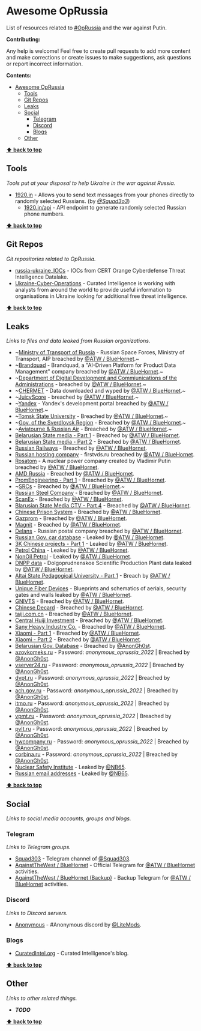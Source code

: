 # Awesome OpRussia

List of resources related to [#OpRussia](https://twitter.com/hashtag/OpRussia) and the war against Putin.

**Contributing:**

Any help is welcome! Feel free to create pull requests to add more content and make corrections or create issues to make suggestions, ask questions or report incorrect information.

**Contents:**

- [Awesome OpRussia](#awesome-oprussia)
  - [Tools](#tools)
  - [Git Repos](#git-repos)
  - [Leaks](#leaks)
  - [Social](#social)
    - [Telegram](#telegram)
    - [Discord](#discord)
    - [Blogs](#blogs)
  - [Other](#other)

**[⬆ back to top](#awesome-oprussia)**

## Tools

_Tools put at your disposal to help Ukraine in the war against Russia._

- [1920.in](http://1920.in) - Allows you to send text messages from your phones directly to randomly selected Russians. (by [_@Squad3o3_](https://twitter.com/squad3o3))
  - [1920.in/api](http://1920.in/api) - API endpoint to generate randomly selected Russian phone numbers.

**[⬆ back to top](#awesome-oprussia)**

## Git Repos

_Git repositories related to OpRussia._

- [russia-ukraine_IOCs](https://github.com/Orange-Cyberdefense/russia-ukraine_IOCs) - IOCs from CERT Orange Cyberdefense Threat Intelligence Datalake.
- [Ukraine-Cyber-Operations](https://github.com/curated-intel/Ukraine-Cyber-Operations) - Curated Intelligence is working with analysts from around the world to provide useful information to organisations in Ukraine looking for additional free threat intelligence.

**[⬆ back to top](#awesome-oprussia)**

## Leaks

_Links to files and data leaked from Russian organizations._

- ~[Ministry of Transport of Russia](https://cloud.cynthiaai.de/s/9mMWNCj64Z5wE6A) - Russian Space Forces, Ministry of Transport, AIP breached by [@ATW / BlueHornet][@ATW].~
- ~[Brandquad](https://cloud.cynthiaai.de/s/m2MTZqMSjd7sjwN) - Brandquad, a "AI-Driven Platform for Product Data Management" company breached by [@ATW / BlueHornet][@ATW].~
- ~[Department of Digital Development and Commiunications of the Administrations](https://cloud.cynthiaai.de/s/8osnSpdHPRnHkDY) - breached by [@ATW / BlueHornet][@ATW].~
- ~[CHERMET](https://chermet29.ru/) - Data downloaded and wyped by [@ATW / BlueHornet][@ATW].~
- ~[JuicyScore](https://cloud.cynthiaai.de/s/9tJZ5mpgFoXpWXy) - breached by [@ATW / BlueHornet][@ATW].~
- ~[Yandex](https://cloud.cynthiaai.de/s/j4p52XxgM7mZQJb) - Yandex's development portal breached by [@ATW / BlueHornet][@ATW].~
- ~[Tomsk State University](https://cloud.cynthiaai.de/s/2smc3Jd5kctRFAj) - Breached by [@ATW / BlueHornet][@ATW].~
- ~[Gov. of the Sverdlovsk Region](https://cloud.cynthiaai.de/s/Bqzesza4d8wP89s) - Breached by [@ATW / BlueHornet][@ATW].~
- ~[Aviatourne & Russian Air](https://cloud.cynthiaai.de/s/mQCzHidRRPAZNsZ) - Breached by [@ATW / BlueHornet][@ATW].~
- [Belarusian State media - Part 1](https://ipfs.io/ipfs/QmUugLh792jpwrtasWAmhXqyjjajGkw6YdqVfpDPTfu7ok) - Breached by [@ATW / BlueHornet][@ATW].
- [Belarusian State media - Part 2](https://anonfiles.com/feD1X2Kfx7/Part_2_-_State_media_7z) - Breached by [@ATW / BlueHornet][@ATW].
- [Russian Railways](https://anonfiles.com/7fQ8Z7K0x9/Russian_Rail_7z) - Breached by [@ATW / BlueHornet][@ATW].
- [Russian hosting company](https://anonfiles.com/n6P6b1Lax5/Russian_hosting_company_7z) - firstvds.ru breached by [@ATW / BlueHornet][@ATW].
- [Rosatom](https://anonfiles.com/VaX9b9Lexc/Russian_Power_Vlad_7z) - A nuclear power company created by Vladimir Putin breached by [@ATW / BlueHornet][@ATW].
- [AMD Russia](https://anonfiles.com/b8WeFbL2xb/AMD_7z) - Breached by [@ATW / BlueHornet][@ATW].
- [PromEngineering - Part 1](https://anonfiles.com/P9W1F7L6x5/PromEngineering_p1_7z) - Breached by [@ATW / BlueHornet][@ATW].
- ~[SRCs](https://cloud.cynthiaai.de/s/Xjx3fbEWA7SALXK) - Breached by [@ATW / BlueHornet][@ATW].~
- [Russian Steel Company](https://anonfiles.com/z1X3FeL2x6/steel_last_7z) - Breached by [@ATW / BlueHornet][@ATW].
- [ScanEx](https://anonfiles.com/V8eeGdL6xc/Scanex_._ru_7z) - Breached by [@ATW / BlueHornet][@ATW].
- [Blarusian State Media CTV - Part 4](https://anonfiles.com/Z9j5G9L9x5/Part_4_-_state_media_7z) - Breached by [@ATW / BlueHornet][@ATW].
- [Chinese Prison System](https://anonfiles.com/v310T2L4x3/Chinese_Prison_System_7z) - Breached by [@ATW / BlueHornet][@ATW].
- [Gazprom](https://anonfiles.com/F7ddVdL6x7/Gazprom_7z) - Breached by [@ATW / BlueHornet][@ATW].
- [Magnit](https://anonfiles.com/N3d1V1Lax2/magnit.ru_zip) - Breached by [@ATW / BlueHornet][@ATW].
- [Delans](https://anonfiles.com/554bV1Lbx5/Delans_zip) - Russian postal company breached by [@ATW / BlueHornet][@ATW].
- [Russian Gov. car database](https://ufile.io/tyh20vaf) - Leaked by [@ATW / BlueHornet][@ATW].
- [3K Chinese projects - Part 1](https://anonfiles.com/b3WaY9L7x5/cnsrcs_zip) - Leaked by [@ATW / BlueHornet][@ATW].
- [Petrol China](https://anonfiles.com/T5q7ZeLcx8/PetroChina-master_zip) - Leaked by [@ATW / BlueHornet][@ATW].
- [NonOil Petrol](https://anonfiles.com/n1s0ZdLdxa/NonOilReport-master_zip) - Leaked by [@ATW / BlueHornet][@ATW].
- [DNPP data](https://anonfiles.com/hbT2aeM2xf/DNPP_Part_1_7z) - Dolgoprudnenskoe Scientific Production Plant data leaked by [@ATW / BlueHornet][@ATW].
- [Altai State Pedagogical University - Part 1](https://anonfiles.com/ndT4h4Mfxb/Federal_State_Budgetary_Educational_Institution_of_Higher_Education_Altai_State_Pedagogical_University_of_the_Russian_Federation_-_Open_7z) - Breach by [@ATW / BlueHornet][@ATW].
- [Unique Fiber Devices](https://anonfiles.com/fb67j8M2xe/Unique_Fiber_Devices_7z) - Blueprints and schematics of aerials, security gates and walls leaked by [@ATW / BlueHornet][@ATW].
- [GNIVTS](https://anonfiles.com/P0x7n9Mdx0/gnivc_zip) - Breached by [@ATW / BlueHornet][@ATW].
- [Chinese Decard](https://anonfiles.com/P425n2M0xc/decard_zip) - Breached by [@ATW / BlueHornet][@ATW].
- [taiji.com.cn](https://anonfiles.com/ZdFdn5Mex4/TJ_zip) - Breached by [@ATW / BlueHornet][@ATW].
- [Central Huiji Investment](https://anonfiles.com/rbM6n7Mfxf/bank_zip) - Breached by [@ATW / BlueHornet][@ATW].
- [Sany Heavy Industry Co.](https://anonfiles.com/remaofM9x7/sany_zip) - Breached by [@ATW / BlueHornet][@ATW].
- [Xiaomi - Part 1](https://anonfiles.com/Jc1do3Max1/Xiaomi_Cloud_rar) - Breached by [@ATW / BlueHornet][@ATW].
- [Xiaomi - Part 2](https://anonfiles.com/z5N4o5M6x3/xiaomi_rar) - Breached by [@ATW / BlueHornet][@ATW].
- [Belarusian Gov. Database](https://pastebin.com/raw/D62mgG5D) - Breached by [@AnonGh0st].
- [azovkomeks.ru](https://t.co/LhhmkBqBYE) - Password: _anonymous_oprussia_2022_ | Breached by [@AnonGh0st].
- [vserver24.ru](https://t.co/Eq9MHjFExU) - Password: _anonymous_oprussia_2022_ | Breached by [@AnonGh0st].
- [dvpt.ru](https://t.co/Wt5Svd07J3) - Password: _anonymous_oprussia_2022_ | Breached by [@AnonGh0st].
- [ach.gov.ru](https://t.co/fp9KxM8R4p) - Password: _anonymous_oprussia_2022_ | Breached by [@AnonGh0st].
- [itmo.ru](https://t.co/aVlXWl1edU) - Password: _anonymous_oprussia_2022_ | Breached by [@AnonGh0st].
- [vpmt.ru](https://t.co/ibHRc2EWVR) - Password: _anonymous_oprussia_2022_ | Breached by [@AnonGh0st].
- [pvlt.ru](https://t.co/tqw4luqfT9) - Password: _anonymous_oprussia_2022_ | Breached by [@AnonGh0st].
- [hwcompany.ru](https://t.co/zyaO5dBA7r) - Password: _anonymous_oprussia_2022_ | Breached by [@AnonGh0st].
- [corbina.ru](https://t.co/2rRAav16Rr) - Password: _anonymous_oprussia_2022_ | Breached by [@AnonGh0st].
- [Nuclear Safety Institute](https://mega.nz/file/vPARVYYL#DNJ29ObPDn2pfq5FZ0-hzDDeP_f_mJkEPjbZ5FTGTIk) - Leaked by [@NB65].
- [Russian email addresses](https://pastebin.com/raw/AxHT5u00) - Leaked by [@NB65].

**[⬆ back to top](#awesome-oprussia)**

## Social

_Links to social media accounts, groups and blogs._

### Telegram

_Links to Telegram groups._

- [Squad303](https://t.me/squad3o3) - Telegram channel of [@Squad303].
- [AgainstTheWest / BlueHornet](https://t.me/ATW2022) - Official Telegram for [@ATW / BlueHornet][@ATW] activities.
- [AgainstTheWest / BlueHornet (Backup)](https://t.me/ATW2022Backup) - Backup Telegram for [@ATW / BlueHornet][@ATW] activities.

### Discord

_Links to Discord servers._

- [Anonymous](https://discord.gg/thecollective) - \#Anonymous discord by [@LiteMods].

### Blogs

- [CuratedIntel.org](https://www.curatedintel.org/2021/08/welcome.html) - Curated Intelligence's blog.

**[⬆ back to top](#awesome-oprussia)**

## Other

_Links to other related things._

- _**TODO**_

**[⬆ back to top](#awesome-oprussia)**

[@ATW]: https://twitter.com/_Blue_hornet
[@Squad303]: https://twitter.com/squad3o3
[@LiteMods]: https://twitter.com/LiteMods
[@AnonGh0st]: https://twitter.com/JoanneHuggins6
[@NB65]: https://twitter.com/xxNB65
